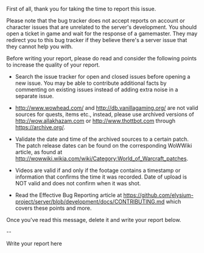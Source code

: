 First of all, thank you for taking the time to report this issue.

Please note that the bug tracker does not accept reports on account or character
issues that are unrelated to the server's development. You should open a ticket
in game and wait for the response of a gamemaster. They may redirect you to this
bug tracker if they believe there's a server issue that they cannot help you
with.

Before writing your report, please do read and consider the following points to
increase the quality of your report.

- Search the issue tracker for open and closed issues before opening a new
  issue. You may be able to contribute additional facts by commenting on
  existing issues instead of adding extra noise in a separate issue.

- http://www.wowhead.com/ and http://db.vanillagaming.org/ are not valid sources
  for quests, items etc., instead, please use archived versions of
  http://wow.allakhazam.com or http://www.thottbot.com through
  https://archive.org/.

- Validate the date and time of the archived sources to a certain patch. The
  patch release dates can be found on the corresponding WoWWiki article, as
  found at http://wowwiki.wikia.com/wiki/Category:World_of_Warcraft_patches.

- Videos are valid if and only if the footage contains a timestamp or
  information that confirms the time it was recorded. Date of upload is NOT
  valid and does not confirm when it was shot.

- Read the Effective Bug Reporting article at
  https://github.com/elysium-project/server/blob/development/docs/CONTRIBUTING.md
  which covers these points and more.

Once you've read this message, delete it and write your report below.

--

Write your report here
